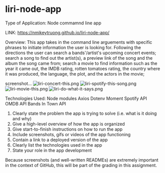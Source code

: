 # liri-node-app
Type of Application: Node commamnd line app

LINK: https://nmikeytruong.github.io/liri-node-app/

Overview: This app takes in the command line arguements with specific phrases to initiate information the user is looking for.  Following the directions the user can search a bands'/artist's upcoming concert events; search a song to find out the artist(s), a preview link of the song and the album the song came from; search 
a movie to find information such as the year it came out, the IMDB rating, rotten tomatoes rating, the country where it was produced, the language, the plot, and the actors in the movie; 

screenshot...
![liri-concert-this.png](https://)
![liri-spotify-this-song.png](https://)
![liri-movie-this.png](https://)
![liri-do-what-it-says.png](https://)

Technologies Used:
Node modules
Axios
Dotenv
Moment
Spotify API
OMDB API
Bands In Town API

1. Clearly state the problem the app is trying to solve (i.e. what is it doing and why)
2. Give a high-level overview of how the app is organized
3. Give start-to-finish instructions on how to run the app
4. Include screenshots, gifs or videos of the app functioning
5. Contain a link to a deployed version of the app
6. Clearly list the technologies used in the app
7. State your role in the app development

Because screenshots (and well-written READMEs) are extremely important in the context of GitHub, this will be part of the grading in this assignment.